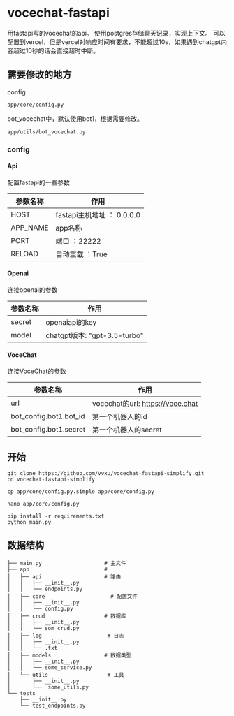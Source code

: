 # vocechat-fastapi
用fastapi写的vocechat的api。
使用postgres存储聊天记录，实现上下文。
可以配置到vercel，但是vercel对响应时间有要求，不能超过10s，如果遇到chatgpt内容超过10秒的话会直接超时中断。

## 需要修改的地方
config
```commandline
app/core/config.py
```

bot_vocechat中，默认使用bot1，根据需要修改。
```commandline
app/utils/bot_vocechat.py
```

### config
#### Api
配置fastapi的一些参数

|参数名称| 作用                     |
|-|------------------------|
| HOST | fastapi主机地址  ： 0.0.0.0 |
| APP_NAME | app名称                  |
| PORT | 端口   ：22222            |   
| RELOAD | 自动重载   ：True           |  

#### Openai
连接openai的参数

|参数名称| 作用            |
|-|---------------|
| secret | openaiapi的key |
| model | chatgpt版本: "gpt-3.5-turbo"   |

#### VoceChat
连接VoceChat的参数

| 参数名称                   | 作用                              |
|------------------------|---------------------------------|
| url                    | vocechat的url: https://voce.chat |
| bot_config.bot1.bot_id | 第一个机器人的id                       |
| bot_config.bot1.secret | 第一个机器人的secret                   |



## 开始
```commandline
git clone https://github.com/vvxu/vocechat-fastapi-simplify.git
cd vocechat-fastapi-simplify

cp app/core/config.py.simple app/core/config.py

nano app/core/config.py

pip install -r requirements.txt
python main.py
```


## 数据结构
```
├── main.py                    # 主文件
├── app                        # 
│   ├── api                    # 路由    
│   │   ├── __init__.py
│   │   └── endpoints.py
│   ├── core                     # 配置文件
│   │   ├── __init__.py
│   │   └── config.py
│   ├── crud                   # 数据库
│   │   ├── __init__.py
│   │   └── som_crud.py
│   ├── log                     # 日志
│   │   ├── __init__.py
│   │   └── .txt
│   ├── models                 # 数据类型
│   │   ├── __init__.py
│   │   └── some_service.py
│   └── utils                   # 工具
│       ├── __init__.py
│       └──  some_utils.py
└── tests
    ├── __init__.py
    └── test_endpoints.py
```

